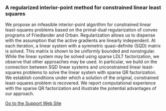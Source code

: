 ### A regularized interior-point method for constrained linear least squares

We propose an infeasible interior-point algorithm for constrained linear least-squares problems based on the primal-dual regularization of convex programs of Friedlander and Orban. Regularization allows us to dispense with the assumption that the active gradients are linearly independent. At each iteration, a linear system with a symmetric quasi-definite (SQD) matrix is solved. This matrix is shown to be uniformly bounded and nonsingular. While the linear system may be solved using sparse LDLT
 factorization, we observe that other approaches may be used. In particular, we build on the connection between SQD linear systems and unconstrained linear least-squares problems to solve the linear system with sparse QR factorization. We establish conditions under which a solution of the original, constrained least-squares problem is recovered. We report computational experience with the sparse QR factorization and illustrate the potential advantages of our approach.

 [Go to the Support Web Site](https://www.tandfonline.com/doi/full/10.1080/03155986.2018.1559428)